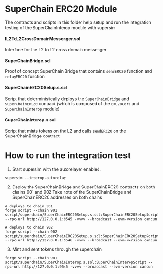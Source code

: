 # SuperChain ERC20 Module
The contracts and scripts in this folder help setup and run the integration testing of the SuperChainInterop module with supersim

#### IL2ToL2CrossDomainMessenger.sol
Interface for the L2 to L2 cross domain messenger

#### SuperChainBridge.sol
Proof of concept SuperChain Bridge that contains `sendERC20` function and `relayERC20` function

#### SuperChainERC20Setup.s.sol
Script that deterministically deploys the `SuperChainBridge` and `SuperChainERC20` contract
(which is composed of the `ERC20Core` and `SuperChainInterop` module)

#### SuperChainInterop.s.sol
Script that mints tokens on the L2 and calls `sendERC20` on the SuperChainBridge contract

# How to run the integration test
1. Start supersim with the autorelayer enabled.
```
supersim --interop.autorelay
```

2. Deploy the SuperChainBridge and SuperChainERC20 contracts on both chains 901 and 902
Take note of the SuperChainBridge and SuperChainERC20 addresses on both chains
```
# deploys to chain 901
forge script --chain 901 script/superchain/SuperChainERC20Setup.s.sol:SuperChainERC20SetupScript --rpc-url http://127.0.0.1:9545 -vvvv --broadcast --evm-version cancun

# deploys to chain 902
forge script --chain 902 script/superchain/SuperChainERC20Setup.s.sol:SuperChainERC20SetupScript --rpc-url http://127.0.0.1:9546 -vvvv --broadcast --evm-version cancun
```

3. Mint and sent tokens through the superchain
```
forge script --chain 901 script/superchain/SuperChainInterop.s.sol:SuperChainInteropScript --rpc-url http://127.0.0.1:9545 -vvvv --broadcast --evm-version cancun
```

